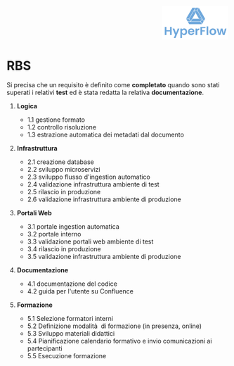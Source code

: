 <p style="text-align: right;">
  <img src="https://github.com/Lorenzo-Gardini/Project-Management/blob/main/report/images/hyperflow_logo.png?raw=true" alt="Logo" style="width: 150px;"/>
</p>

# RBS

Si precisa che un requisito è definito come **completato** quando sono stati superati i relativi **test** ed è stata redatta la relativa **documentazione**.

1. **Logica**
   - 1.1 gestione formato
   - 1.2 controllo risoluzione
   - 1.3 estrazione automatica dei metadati dal documento

2. **Infrastruttura**
   - 2.1 creazione database
   - 2.2 sviluppo microservizi
   - 2.3 sviluppo flusso d'ingestion automatico
   - 2.4 validazione infrastruttura ambiente di test
   - 2.5 rilascio in produzione
   - 2.6 validazione infrastruttura ambiente di produzione

3. **Portali Web**
   - 3.1 portale ingestion automatica
   - 3.2 portale interno
   - 3.3 validazione portali web ambiente di test
   - 3.4 rilascio in produzione
   - 3.5 validazione infrastruttura ambiente di produzione
   

4. **Documentazione**
   - 4.1 documentazione del codice
   - 4.2 guida per l'utente su Confluence

5. **Formazione**
   - 5.1 Selezione formatori interni
   - 5.2 Definizione modalità  di formazione (in presenza,  online)
   - 5.3 Sviluppo materiali didattici
   - 5.4 Pianificazione calendario formativo e invio comunicazioni ai partecipanti
   - 5.5 Esecuzione formazione

